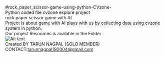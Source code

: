 #rock_paper_scissor-game-using-python-CVzone-
<br>
Python coded file cvzone explore project 
<br>
rock paper scissor game with AI
<br>
Project is about game with AI plays with us by collecting data using cvzone system in python.
<br>
Our project Resources is avalable in the Folder
<br>
![Alt text](<Screenshot (29).png>)
<br>
Created BY TARUN NAGPAL (SOLO MEMBER)
<br>
CONTACT:tarunnagpal192004@gmail.com
